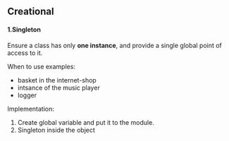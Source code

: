 ## Creational


####  1.Singleton

Ensure a class has only **one instance**, and provide a single global point of access to it.

When to use examples:
  - basket in the internet-shop
  - intsance of the music player
  - logger

Implementation: 
  1. Create global variable and put it to the module.
  2. Singleton inside the object
